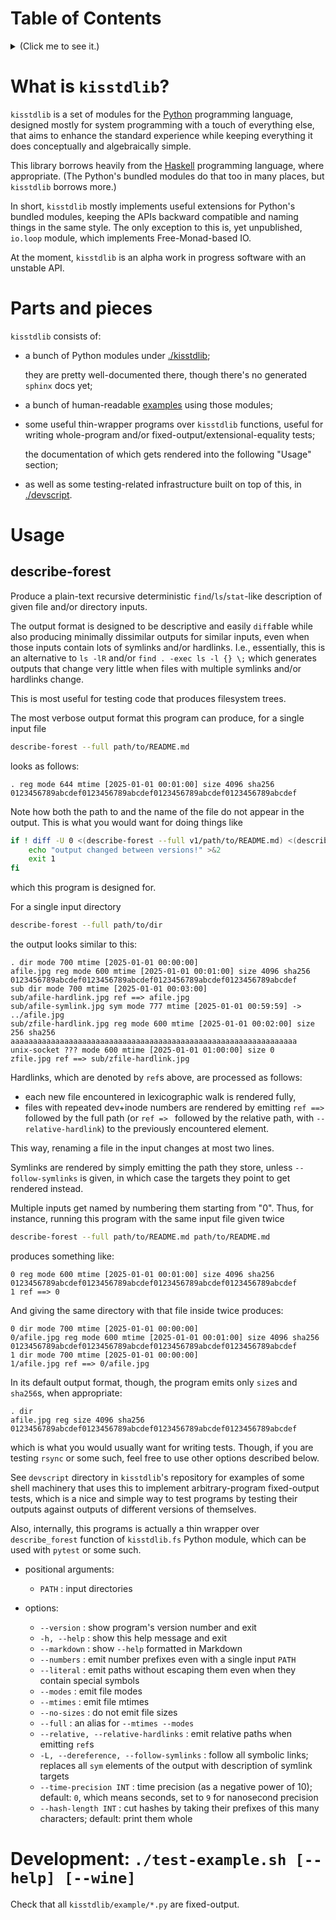 # Table of Contents
<details><summary>(Click me to see it.)</summary>
<ul>
<li><a href="#what-is-kisstdlib" id="toc-what-is-kisstdlib">What is <code>kisstdlib</code>?</a></li>
<li><a href="#parts-and-pieces" id="toc-parts-and-pieces">Parts and pieces</a></li>
<li><a href="#usage" id="toc-usage">Usage</a>
<ul>
<li><a href="#describe-forest" id="toc-describe-forest">describe-forest</a></li>
</ul></li>
<li><a href="#development-.test-example.sh---help---wine" id="toc-development-.test-example.sh---help---wine">Development: <code>./test-example.sh [--help] [--wine]</code></a></li>
</ul>
</details>

# What is `kisstdlib`?

`kisstdlib` is a set of modules for the [Python](https://www.python.org/) programming language, designed mostly for system programming with a touch of everything else, that aims to enhance the standard experience while keeping everything it does conceptually and algebraically simple.

This library borrows heavily from the [Haskell](https://www.haskell.org/) programming language, where appropriate.
(The Python's bundled modules do that too in many places, but `kisstdlib` borrows more.)

In short, `kisstdlib` mostly implements useful extensions for Python's bundled modules, keeping the APIs backward compatible and naming things in the same style.
The only exception to this is, yet unpublished, `io.loop` module, which implements Free-Monad-based IO.

At the moment, `kisstdlib` is an alpha work in progress software with an unstable API.

# <span id="pieces"/>Parts and pieces

`kisstdlib` consists of:

- a bunch of Python modules under [./kisstdlib](./kisstdlib);

  they are pretty well-documented there, though there's no generated `sphinx` docs yet;

- a bunch of human-readable [examples](./example) using those modules;

- some useful thin-wrapper programs over `kisstdlib` functions, useful for writing whole-program and/or fixed-output/extensional-equality tests;

  the documentation of which gets rendered into the following "Usage" section;

- as well as some testing-related infrastructure built on top of this, in [./devscript](./devscript).

# Usage

## describe-forest

Produce a plain-text recursive deterministic `find`/`ls`/`stat`-like description of given file and/or directory inputs.

The output format is designed to be descriptive and easily `diff`able while also producing minimally dissimilar outputs for similar inputs, even when those inputs contain lots of symlinks and/or hardlinks.
I.e., essentially, this is an alternative to `ls -lR` and/or `find . -exec ls -l {} \;` which generates outputs that change very little when files with multiple symlinks and/or hardlinks change.

This is most useful for testing code that produces filesystem trees.

The most verbose output format this program can produce, for a single input file

```bash
describe-forest --full path/to/README.md
```

looks as follows:

```
. reg mode 644 mtime [2025-01-01 00:01:00] size 4096 sha256 0123456789abcdef0123456789abcdef0123456789abcdef0123456789abcdef
```

Note how both the path to and the name of the file do not appear in the output.
This is what you would want for doing things like

```bash
if ! diff -U 0 <(describe-forest --full v1/path/to/README.md) <(describe-forest --full v2/path/to/README.md) ; then
    echo "output changed between versions!" >&2
    exit 1
fi
```

which this program is designed for.

For a single input directory

```bash
describe-forest --full path/to/dir
```

the output looks similar to this:

```
. dir mode 700 mtime [2025-01-01 00:00:00]
afile.jpg reg mode 600 mtime [2025-01-01 00:01:00] size 4096 sha256 0123456789abcdef0123456789abcdef0123456789abcdef0123456789abcdef
sub dir mode 700 mtime [2025-01-01 00:03:00]
sub/afile-hardlink.jpg ref ==> afile.jpg
sub/afile-symlink.jpg sym mode 777 mtime [2025-01-01 00:59:59] -> ../afile.jpg
sub/zfile-hardlink.jpg reg mode 600 mtime [2025-01-01 00:02:00] size 256 sha256 aaaaaaaaaaaaaaaaaaaaaaaaaaaaaaaaaaaaaaaaaaaaaaaaaaaaaaaaaaaaaaaa
unix-socket ??? mode 600 mtime [2025-01-01 01:00:00] size 0
zfile.jpg ref ==> sub/zfile-hardlink.jpg
```

Hardlinks, which are denoted by `ref`s above, are processed as follows:

- each new file encountered in lexicographic walk is rendered fully,
- files with repeated dev+inode numbers are rendered by emitting `ref ==> ` followed by the full path (or `ref => ` followed by the relative path, with `--relative-hardlink`) to the previously encountered element.

This way, renaming a file in the input changes at most two lines.

Symlinks are rendered by simply emitting the path they store, unless `--follow-symlinks` is given, in which case the targets they point to get rendered instead.

Multiple inputs get named by numbering them starting from "0".
Thus, for instance, running this program with the same input file given twice

```bash
describe-forest --full path/to/README.md path/to/README.md
```

produces something like:

```
0 reg mode 600 mtime [2025-01-01 00:01:00] size 4096 sha256 0123456789abcdef0123456789abcdef0123456789abcdef0123456789abcdef
1 ref ==> 0
```

And giving the same directory with that file inside twice produces:

```
0 dir mode 700 mtime [2025-01-01 00:00:00]
0/afile.jpg reg mode 600 mtime [2025-01-01 00:01:00] size 4096 sha256 0123456789abcdef0123456789abcdef0123456789abcdef0123456789abcdef
1 dir mode 700 mtime [2025-01-01 00:00:00]
1/afile.jpg ref ==> 0/afile.jpg
```

In its default output format, though, the program emits only `size`s and `sha256`s, when appropriate:

```
. dir
afile.jpg reg size 4096 sha256 0123456789abcdef0123456789abcdef0123456789abcdef0123456789abcdef
```

which is what you would usually want for writing tests.
Though, if you are testing `rsync` or some such, feel free to use other options described below.

See `devscript` directory in `kisstdlib`'s repository for examples of some shell machinery that uses this to implement arbitrary-program fixed-output tests, which is a nice and simple way to test programs by testing their outputs against outputs of different versions of themselves.

Also, internally, this programs is actually a thin wrapper over `describe_forest` function of `kisstdlib.fs` Python module, which can be used with `pytest` or some such.

- positional arguments:
  - `PATH`
  : input directories

- options:
  - `--version`
  : show program's version number and exit
  - `-h, --help`
  : show this help message and exit
  - `--markdown`
  : show `--help` formatted in Markdown
  - `--numbers`
  : emit number prefixes even with a single input `PATH`
  - `--literal`
  : emit paths without escaping them even when they contain special symbols
  - `--modes`
  : emit file modes
  - `--mtimes`
  : emit file mtimes
  - `--no-sizes`
  : do not emit file sizes
  - `--full`
  : an alias for `--mtimes --modes`
  - `--relative, --relative-hardlinks`
  : emit relative paths when emitting `ref`s
  - `-L, --dereference, --follow-symlinks`
  : follow all symbolic links; replaces all `sym` elements of the output with description of symlink targets
  - `--time-precision INT`
  : time precision (as a negative power of 10); default: `0`, which means seconds, set to `9` for nanosecond precision
  - `--hash-length INT`
  : cut hashes by taking their prefixes of this many characters; default: print them whole

# Development: `./test-example.sh [--help] [--wine]`

Check that all `kisstdlib/example/*.py` are fixed-output.
